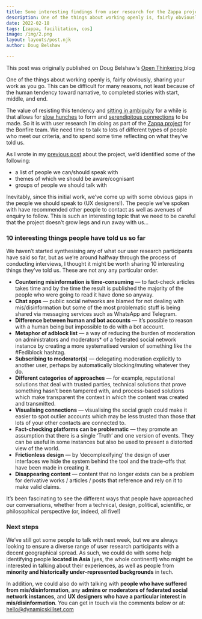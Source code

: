 ```yaml
---
title: Some interesting findings from user research for the Zappa project (so far!)
description: One of the things about working openly is, fairly obviously, sharing your work as you go. This can be difficult for many reasons, not least because of the human tendency toward narrative, to completed stories with start, middle, and end...
date: 2022-02-18
tags: [zappa, facilitation, cos]
image: /img/2.png
layout: layouts/post.njk
author: Doug Belshaw

---
```


<div class="my-3 alert alert-info">
<div>This post was originally published on Doug Belshaw's <a class="mx-2" href="https://dougbelshaw.com/blog/2022/02/18/user-research-zappa/" target="blank"> Open Thinkering </a> blog</div></div>


One of the things about working openly is, fairly obviously, sharing your work as you go. This can be difficult for many reasons, not least because of the human tendency toward narrative, to completed stories with start, middle, and end.

The value of resisting this tendency and [sitting in ambiguity](https://ambiguiti.es/sitting-with-ambiguity/) for a while is that allows for [slow hunches](https://www.youtube.com/watch?v=NugRZGDbPFU) to form and [serendipitous connections](http://discours.es/2016/increasing-your-serendipity-surface/) to be made. So it is with user research I’m doing as part of the [Zappa project](https://bonfirenetworks.org/posts/bonfire_cos/) for the Bonfire team. We need time to talk to lots of different types of people who meet our criteria, and to spend some time reflecting on what they’ve told us.

As I wrote in my [previous post](https://bonfirenetworks.org/posts/zappa-project/) about the project, we’d identified some of the following:

- a list of people we can/should speak with
- themes of which we should be aware/cognisant
- groups of people we should talk with

Inevitably, since this initial work, we’ve come up with some obvious gaps in the people we should speak to (UX designers!). The people we’ve spoken with have recommended other people to contact as well as avenues of enquiry to follow. This is such an interesting topic that we need to be careful that the project doesn’t grow legs and run away with us…

### 10 interesting things people have told us so far

We haven’t started synthesising any of what our user research participants have said so far, but as we’re around halfway through the process of conducting interviews, I thought it might be worth sharing 10 interesting things they’ve told us. These are not any any particular order.

- **Countering misinformation is time-consuming** — to fact-check articles takes time and by the time the result is published the majority of the people who were going to read it have done so anyway.
- **Chat apps** — public social networks are blamed for not dealing with mis/disinformation but some of the most problematic stuff is being shared via messaging services such as WhatsApp and Telegram.
- **Difference between human and bot accounts** — it’s possible to reason with a human being but impossible to do with a bot account.
- **Metaphor of adblock list** — a way of reducing the burden of moderation on administrators and moderators* of a federated social network instance by creating a more systematised version of something like the #Fediblock hashtag.
- **Subscribing to moderator(s)** — delegating moderation explicitly to another user, perhaps by automatically blocking/muting whatever they do.
- **Different categories of approaches** — for example, reputational solutions that deal with trusted parties, technical solutions that prove something hasn’t been tampered with, and process-based solutions which make transparent the context in which the content was created and transmitted.
- **Visualising connections** — visualising the social graph could make it easier to spot outlier accounts which may be less trusted than those that lots of your other contacts are connected to.
- **Fact-checking platforms can be problematic** — they promote an assumption that there is a single ‘Truth’ and one version of events. They can be useful in some instances but also be used to present a distorted view of the world.
- **Frictionless design** — by ‘decomplexifying’ the design of user interfaces we hide the system behind the tool and the trade-offs that have been made in creating it.
- **Disappearing content** — content that no longer exists can be a problem for derivative works / articles / posts that reference and rely on it to make valid claims.

It’s been fascinating to see the different ways that people have approached our conversations, whether from a technical, design, political, scientific, or philosophical perspective (or, indeed, all five!)

### Next steps

We’ve still got some people to talk with next week, but we are always looking to ensure a diverse range of user research participants with a decent geographical spread. As such, we could do with some help identifying people **located in Asia** (yes, the whole continent!) who might be interested in talking about their experiences, as well as people from **minority and historically under-represented backgrounds** in tech.

In addition, we could also do with talking with **people who have suffered from mis/disinformation**, any **admins or moderators of federated social network instances**, and **UX designers who have a particular interest in mis/disinformation**. You can get in touch via the comments below or at: hello@dynamicskillset.com
